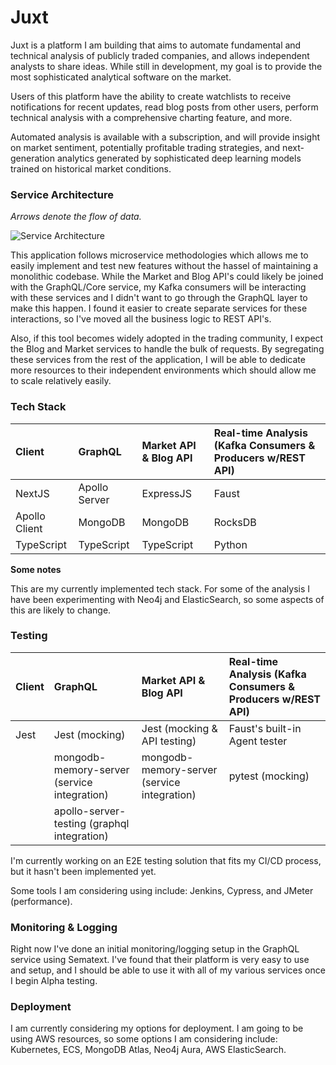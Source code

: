 # Juxt

Juxt is a platform I am building that aims to automate fundamental and technical analysis of publicly traded companies, and allows independent analysts to share ideas. While still in development, my goal is to provide the most sophisticated analytical software on the market.

Users of this platform have the ability to create watchlists to receive notifications for recent updates, read blog posts from other users, perform technical analysis with a comprehensive charting feature, and more.

Automated analysis is available with a subscription, and will provide insight on market sentiment, potentially profitable trading strategies, and next-generation analytics generated by sophisticated deep learning models trained on historical market conditions.

### Service Architecture

_Arrows denote the flow of data._

![Service Architecture](https://github.com/pererasys/hedger-local/blob/master/docs/resources/architecture.png?raw=true)

This application follows microservice methodologies which allows me to easily implement and test new features without the hassel of maintaining a monolithic codebase. While the Market and Blog API's could likely be joined with the GraphQL/Core service, my Kafka consumers will be interacting with these services and I didn't want to go through the GraphQL layer to make this happen. I found it easier to create separate services for these interactions, so I've moved all the business logic to REST API's.

Also, if this tool becomes widely adopted in the trading community, I expect the Blog and Market services to handle the bulk of requests. By segregating these services from the rest of the application, I will be able to dedicate more resources to their independent environments which should allow me to scale relatively easily.

### Tech Stack

|**Client**|**GraphQL**|**Market API & Blog API**|**Real-time Analysis (Kafka Consumers & Producers w/REST API)**|
|:---|:----|:---|:----|
|NextJS|Apollo Server|ExpressJS|Faust|
|Apollo Client|MongoDB|MongoDB|RocksDB|
|TypeScript|TypeScript|TypeScript|Python|

**Some notes**

This are my currently implemented tech stack. For some of the analysis I have been experimenting with Neo4j and ElasticSearch, so some aspects of this are likely to change.

### Testing

|**Client**|**GraphQL**|**Market API & Blog API**|**Real-time Analysis (Kafka Consumers & Producers w/REST API)**|
|:---|:----|:---|:----|
|Jest|Jest (mocking)|Jest (mocking & API testing)|Faust's built-in Agent tester|
||mongodb-memory-server (service integration)|mongodb-memory-server (service integration)|pytest (mocking)|
||apollo-server-testing (graphql integration)|||

I'm currently working on an E2E testing solution that fits my CI/CD process, but it hasn't been implemented yet.

Some tools I am considering using include: Jenkins, Cypress, and JMeter (performance).

### Monitoring & Logging

Right now I've done an initial monitoring/logging setup in the GraphQL service using Sematext. I've found that their platform is very easy to use and setup, and I should be able to use it with all of my various services once I begin Alpha testing.

### Deployment

I am currently considering my options for deployment. I am going to be using AWS resources, so some options I am considering include: Kubernetes, ECS, MongoDB Atlas, Neo4j Aura, AWS ElasticSearch.
